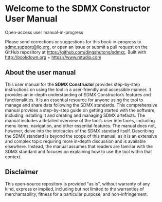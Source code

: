# Welcome to the SDMX Constructor User Manual

Open-access user manual-in-progress 

Please send corrections or suggestions for this book-in-progress to <sdmx.support@ilo.org>, or open an issue or submit a pull request on the GitHub repository at <https://github.com/dingshutong/sdmxc>. 
Built with <http://bookdown.org> + <https://www.rstudio.com>

## About the user manual
This user manual for the **SDMX Constructor** provides step-by-step instructions on using the tool in a user-friendly and accessible manner. It provides an in-depth understanding of SDMX Constructor’s features and functionalities. It is an essential resource for anyone using the tool to manage and share data following the SDMX standards. This comprehensive manual provides a step-by-step guide on getting started with the software, including installing it and creating and managing SDMX artefacts.
The manual includes a detailed overview of the tool’s user interfaces, including menu items, navigation, and other essential features. The manual does not, however, delve into the intricacies of the SDMX standard itself. Describing the SDMX standard is beyond the scope of this manual, as it is an extensive and complex topic requiring more in-depth discussion and is available elsewhere. Instead, the manual assumes that readers are familiar with the SDMX standard and focuses on explaining how to use the tool within that context.


## Disclaimer
This open-source repository is provided "as is", without warranty of any kind, express or implied, including but not limited to the warranties of merchantability, fitness for a particular purpose, and non-infringement. 
